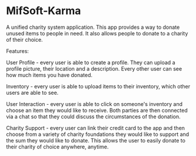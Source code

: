 # MifSoft-Karma
A unified charity system application.
This app provides a way to donate unused items to people in need.
It also allows people to donate to a charity of their choice.

Features:

User Profile - every user is able to create a profile. They can upload a profile picture, their location and a description. Every other user can see how much items you have donated.

Inventory - every user is able to upload items to their inventory, which other users are able to see.

User Interaction - every user is able to click on someone's inventory and choose an item they would like to receive. Both parties are then connected via a chat so that they could discuss the circumstances of the donation.

Charity Support - every user can link their credit card to the app and then choose from a variety of charity foundations they would like to support and the sum they would like to donate. This allows the user to easily donate to their charity of choice anywhere, anytime.


